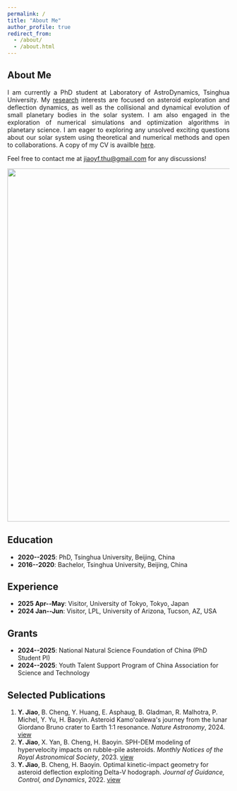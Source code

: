 ```yaml
---
permalink: /
title: "About Me"
author_profile: true
redirect_from: 
  - /about/
  - /about.html
---
```


## About Me

<p align="justify">
I am currently a PhD student at Laboratory of AstroDynamics, Tsinghua University. My <a href="https://jiaoyf-thu.github.io/research/">research</a> interests are focused on asteroid exploration and deflection dynamics, as well as the collisional and dynamical evolution of small planetary bodies in the solar system. I am also engaged in the exploration of numerical simulations and optimization algorithms in planetary science. I am eager to exploring any unsolved exciting questions about our solar system using theoretical and numerical methods and open to collaborations. A copy of my CV is availble <a href="https://jiaoyf-thu.github.io/files/jiaoyf-thu-cv.pdf" target="_blank">here</a>.
</p>

Feel free to contact me at jiaoyf.thu@gmail.com for any discussions! 

<img src="https://jiaoyf-thu.github.io/images/all-asteroids.png"  width="800">

## Education

+ **2020--2025**: PhD, Tsinghua University, Beijing, China
+ **2016--2020**: Bachelor, Tsinghua University, Beijing, China

## Experience

+ **2025 Apr--May**: Visitor, University of Tokyo, Tokyo, Japan
+ **2024 Jan--Jun**: Visitor, LPL, University of Arizona, Tucson, AZ, USA

## Grants

+ **2024--2025**: National Natural Science Foundation of China (PhD Student PI)
+ **2024--2025**: Youth Talent Support Program of China Association for Science and Technology

## Selected Publications

1. **Y. Jiao**, B. Cheng, Y. Huang, E. Asphaug, B. Gladman, R. Malhotra, P. Michel, Y. Yu, H. Baoyin. Asteroid Kamoʻoalewa's journey from the lunar Giordano Bruno crater to Earth 1:1 resonance. *Nature Astronomy*, 2024. <a href="https://www.nature.com/articles/s41550-024-02258-z" target="_blank">view</a>
2. **Y. Jiao**, X. Yan, B. Cheng, H. Baoyin. SPH-DEM modeling of hypervelocity impacts on rubble-pile asteroids. *Monthly Notices of the Royal Astronomical Society*, 2023. <a href="https://doi.org/10.1093/mnras/stad3888" target="_blank">view</a>
3. **Y. Jiao**, B. Cheng, H. Baoyin. Optimal kinetic-impact geometry for asteroid deflection exploiting Delta-V hodograph. *Journal of Guidance, Control, and Dynamics*, 2022. <a href="https://arc.aiaa.org/doi/10.2514/1.G006876" target="_blank">view</a>
